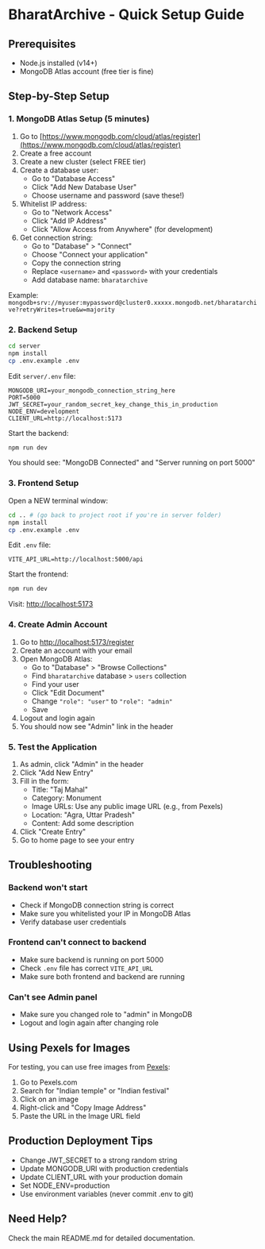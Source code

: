 # BharatArchive - Quick Setup Guide

## Prerequisites
- Node.js installed (v14+)
- MongoDB Atlas account (free tier is fine)

## Step-by-Step Setup

### 1. MongoDB Atlas Setup (5 minutes)

1. Go to [https://www.mongodb.com/cloud/atlas/register](https://www.mongodb.com/cloud/atlas/register)
2. Create a free account
3. Create a new cluster (select FREE tier)
4. Create a database user:
   - Go to "Database Access"
   - Click "Add New Database User"
   - Choose username and password (save these!)
5. Whitelist IP address:
   - Go to "Network Access"
   - Click "Add IP Address"
   - Click "Allow Access from Anywhere" (for development)
6. Get connection string:
   - Go to "Database" > "Connect"
   - Choose "Connect your application"
   - Copy the connection string
   - Replace `<username>` and `<password>` with your credentials
   - Add database name: `bharatarchive`

Example: `mongodb+srv://myuser:mypassword@cluster0.xxxxx.mongodb.net/bharatarchive?retryWrites=true&w=majority`

### 2. Backend Setup

```bash
cd server
npm install
cp .env.example .env
```

Edit `server/.env` file:
```
MONGODB_URI=your_mongodb_connection_string_here
PORT=5000
JWT_SECRET=your_random_secret_key_change_this_in_production
NODE_ENV=development
CLIENT_URL=http://localhost:5173
```

Start the backend:
```bash
npm run dev
```

You should see: "MongoDB Connected" and "Server running on port 5000"

### 3. Frontend Setup

Open a NEW terminal window:

```bash
cd .. # (go back to project root if you're in server folder)
npm install
cp .env.example .env
```

Edit `.env` file:
```
VITE_API_URL=http://localhost:5000/api
```

Start the frontend:
```bash
npm run dev
```

Visit: [http://localhost:5173](http://localhost:5173)

### 4. Create Admin Account

1. Go to [http://localhost:5173/register](http://localhost:5173/register)
2. Create an account with your email
3. Open MongoDB Atlas:
   - Go to "Database" > "Browse Collections"
   - Find `bharatarchive` database > `users` collection
   - Find your user
   - Click "Edit Document"
   - Change `"role": "user"` to `"role": "admin"`
   - Save
4. Logout and login again
5. You should now see "Admin" link in the header

### 5. Test the Application

1. As admin, click "Admin" in the header
2. Click "Add New Entry"
3. Fill in the form:
   - Title: "Taj Mahal"
   - Category: Monument
   - Image URLs: Use any public image URL (e.g., from Pexels)
   - Location: "Agra, Uttar Pradesh"
   - Content: Add some description
4. Click "Create Entry"
5. Go to home page to see your entry

## Troubleshooting

### Backend won't start
- Check if MongoDB connection string is correct
- Make sure you whitelisted your IP in MongoDB Atlas
- Verify database user credentials

### Frontend can't connect to backend
- Make sure backend is running on port 5000
- Check `.env` file has correct `VITE_API_URL`
- Make sure both frontend and backend are running

### Can't see Admin panel
- Make sure you changed role to "admin" in MongoDB
- Logout and login again after changing role

## Using Pexels for Images

For testing, you can use free images from [Pexels](https://www.pexels.com/):

1. Go to Pexels.com
2. Search for "Indian temple" or "Indian festival"
3. Click on an image
4. Right-click and "Copy Image Address"
5. Paste the URL in the Image URL field

## Production Deployment Tips

- Change JWT_SECRET to a strong random string
- Update MONGODB_URI with production credentials
- Update CLIENT_URL with your production domain
- Set NODE_ENV=production
- Use environment variables (never commit .env to git)

## Need Help?

Check the main README.md for detailed documentation.
